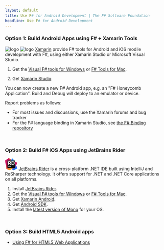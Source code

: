 ```yaml
---
layout: default
title: Use F# for Android Development | The F# Software Foundation
headline: Use F# for Android Development
---
```


### Option 1: Build Android Apps using F# + Xamarin Tools 

![logo](/images/thumbs/xamarin-studio.png)&nbsp;![logo](/images/thumbs/vstudio.png)&nbsp;[Xamarin](http://xamarin.com) provide F# tools for  Android and iOS modile development with F#, using either Xamarin Studio or Microsoft Visual Studio.

1. Get the [Visual F# tools for Windows](/use/windows) or [F# Tools for Mac](/use/mac). 

2. Get [Xamarin Studio](http://xamarin.com/download)

You can now create a new F# Android app, e.g. an "F# Honeycomb Application". Build and Debug will deploy to an emulator or device.

Report problems as follows:

* For most issues and discussions, use the Xamarin forums and bug tracker
* For the F# language binding in Xamarin Studio, see [the F# Binding repository](https://github.com/fsharp/xamarin-monodevelop-fsharp-addin)

<br />

### Option 2: Build F# iOS Apps using JetBrains Rider

![logo](/images/thumbs/rider.png)&nbsp;[JetBrains Rider](https://www.jetbrains.com/rider) is a cross-platform .NET IDE built using IntelliJ and ReSharper technology. It offers support for .NET and .NET Core applications on all platforms.

1. Install [JetBrains Rider](https://www.jetbrains.com/rider/download/).
2. Get the [Visual F# tools for Windows](/use/windows) or [F# Tools for Mac](/use/mac).
3. Get [Xamarin Android](https://www.xamarin.com/platform#android).
4. Get [Android SDK](https://developer.android.com/studio/index.html#downloads).
5. Install the [latest version of Mono](http://www.mono-project.com/download/) for your OS.

<br />

### Option 3: Build HTML5 Android apps 

* [Using F# for HTML5 Web Applications](/use/html5)
